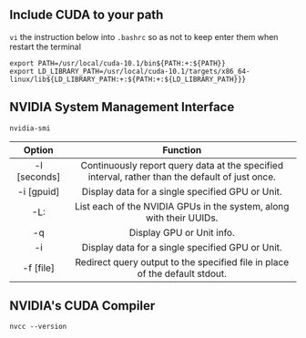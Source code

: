 ## Include CUDA to your path
`vi` the instruction below into `.bashrc` so as not to keep enter them when restart the terminal
```
export PATH=/usr/local/cuda-10.1/bin${PATH:+:${PATH}}
export LD_LIBRARY_PATH=/usr/local/cuda-10.1/targets/x86_64-linux/lib${LD_LIBRARY_PATH:+:${PATH:+:${LD_LIBRARY_PATH}}}
```

## NVIDIA System Management Interface
```
nvidia-smi 
```
|    Option    |                                             Function                                            |
|:------------:|:-----------------------------------------------------------------------------------------------:|
| -l [seconds] | Continuously report query data at the specified interval, rather than the default of just once. |
| -i [gpuid]   | Display data for a single specified GPU or Unit.                                                |
| -L:          | List each of the NVIDIA GPUs in the system, along with their UUIDs.                             |
| -q           | Display GPU or Unit info.                                                                       |
| -i           | Display data for a single specified GPU or Unit.                                                |
| -f [file]    | Redirect query output to the specified file in place of the default stdout.                     |

## NVIDIA's CUDA Compiler 
```
nvcc --version
```